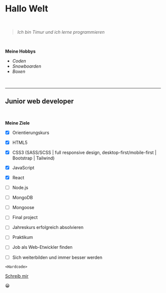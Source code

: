 # **Hallo Welt** 

<br>

> *Ich bin Timur und ich lerne programmieren*

<br>



**Meine Hobbys**

- *Coden*
- *Snowboarden*
- *Boxen*

<br>

---

##  **Junior web developer**

<br>

**Meine Ziele**

- [X] Orientierungskurs
- [X] HTML5
- [X] CSS3 (SASS/SCSS | full responsive design, desktop-first/mobile-first | Bootstrap | Tailwind)
- [X] JavaScript 
- [X] React
- [ ] Node.js
- [ ] MongoDB
- [ ] Mongoose
- [ ] Final project
- [ ] Jahreskurs erfolgreich absolvieren
- [ ] Praktikum
- [ ] Job als Web-Etwickler finden
- [ ] Sich weiterbilden und immer besser werden


``` 
<Hardcode>

```


[Schreib mir](mailto:timur.koumbaev@gmail.com)

:grinning:
